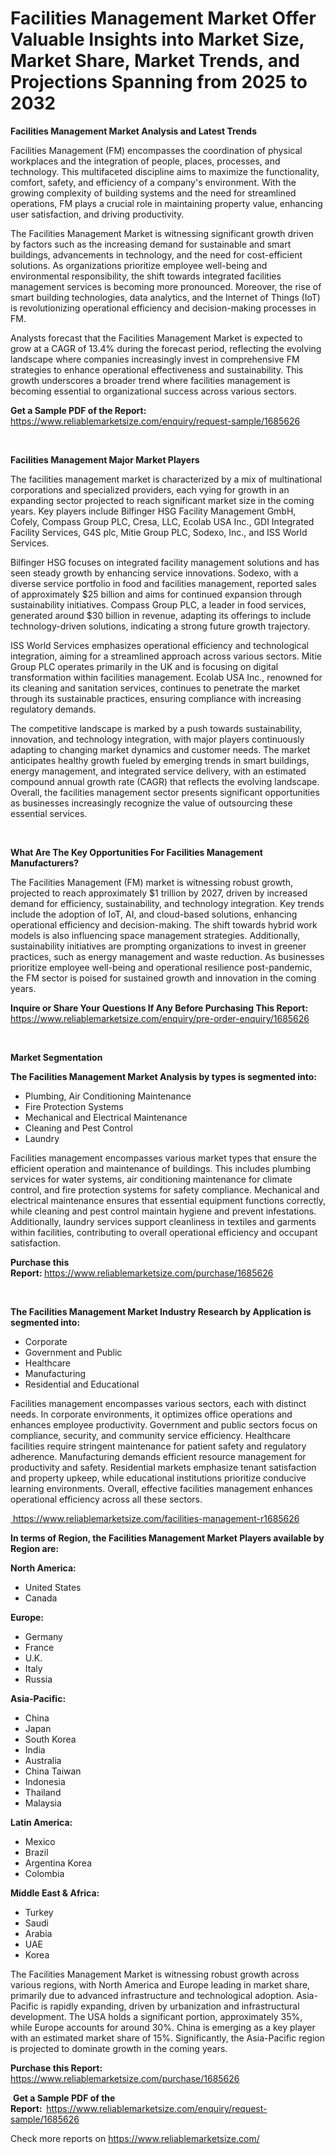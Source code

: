 <p><h1>Facilities Management Market Offer Valuable Insights into Market Size, Market Share, Market Trends, and Projections Spanning from 2025 to 2032</h1></p><p><strong>Facilities Management Market Analysis and Latest Trends</strong></p>
<p><p>Facilities Management (FM) encompasses the coordination of physical workplaces and the integration of people, places, processes, and technology. This multifaceted discipline aims to maximize the functionality, comfort, safety, and efficiency of a company's environment. With the growing complexity of building systems and the need for streamlined operations, FM plays a crucial role in maintaining property value, enhancing user satisfaction, and driving productivity.</p><p>The Facilities Management Market is witnessing significant growth driven by factors such as the increasing demand for sustainable and smart buildings, advancements in technology, and the need for cost-efficient solutions. As organizations prioritize employee well-being and environmental responsibility, the shift towards integrated facilities management services is becoming more pronounced. Moreover, the rise of smart building technologies, data analytics, and the Internet of Things (IoT) is revolutionizing operational efficiency and decision-making processes in FM.</p><p>Analysts forecast that the Facilities Management Market is expected to grow at a CAGR of 13.4% during the forecast period, reflecting the evolving landscape where companies increasingly invest in comprehensive FM strategies to enhance operational effectiveness and sustainability. This growth underscores a broader trend where facilities management is becoming essential to organizational success across various sectors.</p></p>
<p><strong>Get a Sample PDF of the Report:&nbsp;</strong> <a href="https://www.reliablemarketsize.com/enquiry/request-sample/1685626?utm_campaign=3104&utm_medium=2&utm_source=Github&utm_content=ia&utm_term=24032025&utm_id=facilities-management">https://www.reliablemarketsize.com/enquiry/request-sample/1685626</a></p>
<p>&nbsp;</p>
<p><strong>Facilities Management Major Market Players</strong></p>
<p><p>The facilities management market is characterized by a mix of multinational corporations and specialized providers, each vying for growth in an expanding sector projected to reach significant market size in the coming years. Key players include Bilfinger HSG Facility Management GmbH, Cofely, Compass Group PLC, Cresa, LLC, Ecolab USA Inc., GDI Integrated Facility Services, G4S plc, Mitie Group PLC, Sodexo, Inc., and ISS World Services.</p><p>Bilfinger HSG focuses on integrated facility management solutions and has seen steady growth by enhancing service innovations. Sodexo, with a diverse service portfolio in food and facilities management, reported sales of approximately $25 billion and aims for continued expansion through sustainability initiatives. Compass Group PLC, a leader in food services, generated around $30 billion in revenue, adapting its offerings to include technology-driven solutions, indicating a strong future growth trajectory.</p><p>ISS World Services emphasizes operational efficiency and technological integration, aiming for a streamlined approach across various sectors. Mitie Group PLC operates primarily in the UK and is focusing on digital transformation within facilities management. Ecolab USA Inc., renowned for its cleaning and sanitation services, continues to penetrate the market through its sustainable practices, ensuring compliance with increasing regulatory demands.</p><p>The competitive landscape is marked by a push towards sustainability, innovation, and technology integration, with major players continuously adapting to changing market dynamics and customer needs. The market anticipates healthy growth fueled by emerging trends in smart buildings, energy management, and integrated service delivery, with an estimated compound annual growth rate (CAGR) that reflects the evolving landscape. Overall, the facilities management sector presents significant opportunities as businesses increasingly recognize the value of outsourcing these essential services.</p></p>
<p>&nbsp;</p>
<p><strong>What Are The Key Opportunities For Facilities Management Manufacturers?</strong></p>
<p><p>The Facilities Management (FM) market is witnessing robust growth, projected to reach approximately $1 trillion by 2027, driven by increased demand for efficiency, sustainability, and technology integration. Key trends include the adoption of IoT, AI, and cloud-based solutions, enhancing operational efficiency and decision-making. The shift towards hybrid work models is also influencing space management strategies. Additionally, sustainability initiatives are prompting organizations to invest in greener practices, such as energy management and waste reduction. As businesses prioritize employee well-being and operational resilience post-pandemic, the FM sector is poised for sustained growth and innovation in the coming years.</p></p>
<p><strong>Inquire or Share Your Questions If Any Before Purchasing This Report:</strong> <a href="https://www.reliablemarketsize.com/enquiry/pre-order-enquiry/1685626?utm_campaign=3104&utm_medium=2&utm_source=Github&utm_content=ia&utm_term=24032025&utm_id=facilities-management">https://www.reliablemarketsize.com/enquiry/pre-order-enquiry/1685626</a></p>
<p>&nbsp;</p>
<p><strong>Market Segmentation</strong></p>
<p><strong>The Facilities Management Market Analysis by types is segmented into:</strong></p>
<p><ul><li>Plumbing, Air Conditioning Maintenance</li><li>Fire Protection Systems</li><li>Mechanical and Electrical Maintenance</li><li>Cleaning and Pest Control</li><li>Laundry</li></ul></p>
<p><p>Facilities management encompasses various market types that ensure the efficient operation and maintenance of buildings. This includes plumbing services for water systems, air conditioning maintenance for climate control, and fire protection systems for safety compliance. Mechanical and electrical maintenance ensures that essential equipment functions correctly, while cleaning and pest control maintain hygiene and prevent infestations. Additionally, laundry services support cleanliness in textiles and garments within facilities, contributing to overall operational efficiency and occupant satisfaction.</p></p>
<p><strong>Purchase this Report:&nbsp;</strong><a href="https://www.reliablemarketsize.com/purchase/1685626?utm_campaign=3104&utm_medium=2&utm_source=Github&utm_content=ia&utm_term=24032025&utm_id=facilities-management">https://www.reliablemarketsize.com/purchase/1685626</a></p>
<p>&nbsp;</p>
<p><strong>The Facilities Management Market Industry Research by Application is segmented into:</strong></p>
<p><ul><li>Corporate</li><li>Government and Public</li><li>Healthcare</li><li>Manufacturing</li><li>Residential and Educational</li></ul></p>
<p><p>Facilities management encompasses various sectors, each with distinct needs. In corporate environments, it optimizes office operations and enhances employee productivity. Government and public sectors focus on compliance, security, and community service efficiency. Healthcare facilities require stringent maintenance for patient safety and regulatory adherence. Manufacturing demands efficient resource management for productivity and safety. Residential markets emphasize tenant satisfaction and property upkeep, while educational institutions prioritize conducive learning environments. Overall, effective facilities management enhances operational efficiency across all these sectors.</p></p>
<p><a href="https://www.reliablemarketsize.com/facilities-management-r1685626?utm_campaign=3104&utm_medium=2&utm_source=Github&utm_content=ia&utm_term=24032025&utm_id=facilities-management">&nbsp;https://www.reliablemarketsize.com/facilities-management-r1685626</a></p>
<p><strong>In terms of Region, the Facilities Management Market Players available by Region are:</strong></p>
<p>
    <p> <strong> North America: </strong>
        <ul>
            <li>United States</li>
            <li>Canada</li>
        </ul>
        </p> 
    <p> <strong> Europe: </strong>
        <ul>
            <li>Germany</li>
            <li>France</li>
            <li>U.K.</li>
            <li>Italy</li>
            <li>Russia</li>
        </ul>
        </p> 
    <p> <strong> Asia-Pacific: </strong>
        <ul>
            <li>China</li>
            <li>Japan</li>
            <li>South Korea</li>
            <li>India</li>
            <li>Australia</li>
            <li>China Taiwan</li>
            <li>Indonesia</li>
            <li>Thailand</li>
            <li>Malaysia</li>
        </ul>
        </p> 
    <p> <strong> Latin America: </strong>
        <ul>
            <li>Mexico</li>
            <li>Brazil</li>
            <li>Argentina Korea</li>
            <li>Colombia</li>
        </ul>
        </p> 
    <p> <strong> Middle East & Africa: </strong>
        <ul>
            <li>Turkey</li>
            <li>Saudi</li>
            <li>Arabia</li>
            <li>UAE</li>
            <li>Korea</li>
        </ul>
    </p>
    </p>
<p><p>The Facilities Management Market is witnessing robust growth across various regions, with North America and Europe leading in market share, primarily due to advanced infrastructure and technological adoption. Asia-Pacific is rapidly expanding, driven by urbanization and infrastructural development. The USA holds a significant portion, approximately 35%, while Europe accounts for around 30%. China is emerging as a key player with an estimated market share of 15%. Significantly, the Asia-Pacific region is projected to dominate growth in the coming years.</p></p>
<p><strong>Purchase this Report: </strong><a href="https://www.reliablemarketsize.com/purchase/1685626?utm_campaign=3104&utm_medium=2&utm_source=Github&utm_content=ia&utm_term=24032025&utm_id=facilities-management">https://www.reliablemarketsize.com/purchase/1685626</a></p>
<p>&nbsp;<strong>Get a Sample PDF of the Report:&nbsp;&nbsp;</strong><a href="https://www.reliablemarketsize.com/enquiry/request-sample/1685626?utm_campaign=3104&utm_medium=2&utm_source=Github&utm_content=ia&utm_term=24032025&utm_id=facilities-management">https://www.reliablemarketsize.com/enquiry/request-sample/1685626</a></p>
<p><strong></strong></p>
<p>Check more reports on <a href="https://www.reliablemarketsize.com/?utm_campaign=3104&utm_medium=2&utm_source=Github&utm_content=ia&utm_term=24032025&utm_id=facilities-management">https://www.reliablemarketsize.com/</a></p>